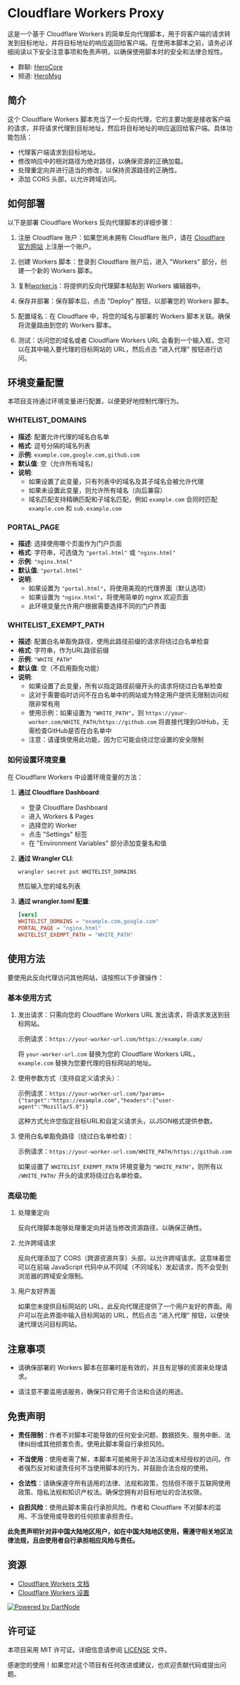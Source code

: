 # Cloudflare Workers Proxy

这是一个基于 Cloudflare Workers 的简单反向代理脚本，用于将客户端的请求转发到目标地址，并将目标地址的响应返回给客户端。在使用本脚本之前，请务必详细阅读以下安全注意事项和免责声明，以确保使用脚本时的安全和法律合规性。

- 群聊: [HeroCore](https://t.me/HeroCore)
- 频道: [HeroMsg](https://t.me/HeroMsg)

## 简介

这个 Cloudflare Workers 脚本充当了一个反向代理，它的主要功能是接收客户端的请求，并将请求代理到目标地址，然后将目标地址的响应返回给客户端。具体功能包括：

- 代理客户端请求到目标地址。
- 修改响应中的相对路径为绝对路径，以确保资源的正确加载。
- 处理重定向并进行适当的修改，以保持资源路径的正确性。
- 添加 CORS 头部，以允许跨域访问。

## 如何部署

以下是部署 Cloudflare Workers 反向代理脚本的详细步骤：

1. 注册 Cloudflare 账户：如果您尚未拥有 Cloudflare 账户，请在 [Cloudflare 官方网站](https://www.cloudflare.com/) 上注册一个账户。

2. 创建 Workers 脚本：登录到 Cloudflare 账户后，进入 "Workers" 部分，创建一个新的 Workers 脚本。

3. 复制[worker.js](worker.js)：将提供的反向代理脚本粘贴到 Workers 编辑器中。

4. 保存并部署：保存脚本后，点击 "Deploy" 按钮，以部署您的 Workers 脚本。

5. 配置域名：在 Cloudflare 中，将您的域名与部署的 Workers 脚本关联。确保将流量路由到您的 Workers 脚本。

6. 测试：访问您的域名或者 Cloudflare Workers URL 会看到一个输入框，您可以在其中输入要代理的目标网站的 URL，然后点击 "进入代理" 按钮进行访问。

## 环境变量配置

本项目支持通过环境变量进行配置，以便更好地控制代理行为。

### WHITELIST_DOMAINS

- **描述**: 配置允许代理的域名白名单
- **格式**: 逗号分隔的域名列表
- **示例**: `example.com,google.com,github.com`
- **默认值**: 空（允许所有域名）
- **说明**: 
  - 如果设置了此变量，只有列表中的域名及其子域名会被允许代理
  - 如果未设置此变量，则允许所有域名（向后兼容）
  - 域名匹配支持精确匹配和子域名匹配，例如 `example.com` 会同时匹配 `example.com` 和 `sub.example.com`

### PORTAL_PAGE

- **描述**: 选择使用哪个页面作为门户页面
- **格式**: 字符串，可选值为 `"portal.html"` 或 `"nginx.html"`
- **示例**: `"nginx.html"`
- **默认值**: `"portal.html"`
- **说明**: 
  - 如果设置为 `"portal.html"`，将使用美观的代理界面（默认选项）
  - 如果设置为 `"nginx.html"`，将使用简单的 nginx 欢迎页面
  - 此环境变量允许用户根据需要选择不同的门户界面

### WHITELIST_EXEMPT_PATH

- **描述**: 配置白名单豁免路径，使用此路径前缀的请求将绕过白名单检查
- **格式**: 字符串，作为URL路径前缀
- **示例**: `"WHITE_PATH"`
- **默认值**: 空（不启用豁免功能）
- **说明**: 
  - 如果设置了此变量，所有以指定路径前缀开头的请求将绕过白名单检查
  - 这对于需要临时访问不在白名单中的网站或为特定用户提供无限制访问权限非常有用
  - 使用示例：如果设置为 `"WHITE_PATH"`，则 `https://your-worker.com/WHITE_PATH/https://github.com` 将直接代理到GitHub，无需检查GitHub是否在白名单中
  - 注意：请谨慎使用此功能，因为它可能会绕过您设置的安全限制

### 如何设置环境变量

在 Cloudflare Workers 中设置环境变量的方法：

1. **通过 Cloudflare Dashboard**:
   - 登录 Cloudflare Dashboard
   - 进入 Workers & Pages
   - 选择您的 Worker
   - 点击 "Settings" 标签
   - 在 "Environment Variables" 部分添加变量名和值

2. **通过 Wrangler CLI**:
   ```bash
   wrangler secret put WHITELIST_DOMAINS
   ```
   然后输入您的域名列表

3. **通过 wrangler.toml 配置**:
   ```toml
   [vars]
   WHITELIST_DOMAINS = "example.com,google.com"
   PORTAL_PAGE = "nginx.html"
   WHITELIST_EXEMPT_PATH = "WHITE_PATH"
   ```

## 使用方法

要使用此反向代理访问其他网站，请按照以下步骤操作：

### 基本使用方式

1. 发出请求：只需向您的 Cloudflare Workers URL 发出请求，将请求发送到目标网站。

   示例请求：`https://your-worker-url.com/https://example.com/`

   将 `your-worker-url.com` 替换为您的 Cloudflare Workers URL，`example.com` 替换为您要代理的目标网站的地址。

2. 使用参数方式（支持自定义请求头）：

   示例请求：`https://your-worker-url.com/?params={"target":"https://example.com","headers":{"user-agent":"Mozilla/5.0"}}`

   这种方式允许您指定目标URL和自定义请求头，以JSON格式提供参数。

3. 使用白名单豁免路径（绕过白名单检查）：

   示例请求：`https://your-worker-url.com/WHITE_PATH/https://github.com`

   如果设置了 `WHITELIST_EXEMPT_PATH` 环境变量为 `"WHITE_PATH"`，则所有以 `/WHITE_PATH/` 开头的请求将绕过白名单检查。

### 高级功能

1. 处理重定向

   反向代理脚本能够处理重定向并适当修改资源路径，以确保正确性。

2. 允许跨域请求

   反向代理添加了 CORS（跨源资源共享）头部，以允许跨域请求。这意味着您可以在前端 JavaScript 代码中从不同域（不同域名）发起请求，而不会受到浏览器的跨域安全限制。

3. 用户友好界面

   如果您未提供目标网站的 URL，此反向代理还提供了一个用户友好的界面。用户可以在此界面中输入目标网站的 URL，然后点击 "进入代理" 按钮，以便快速代理访问目标网站。

## 注意事项

- 请确保部署的 Workers 脚本在部署时是有效的，并且有足够的资源来处理请求。

- 请注意不要滥用该服务，确保只将它用于合法和合适的用途。

## 免责声明

- **责任限制**：作者不对脚本可能导致的任何安全问题、数据损失、服务中断、法律纠纷或其他损害负责。使用此脚本需自行承担风险。

- **不当使用**：使用者需了解，本脚本可能被用于非法活动或未经授权的访问。作者强烈反对和谴责任何不当使用脚本的行为，并鼓励合法合规的使用。

- **合法性**：请确保遵守所有适用的法律、法规和政策，包括但不限于互联网使用政策、隐私法规和知识产权法。确保您拥有对目标地址的合法权限。

- **自担风险**：使用此脚本需自行承担风险。作者和 Cloudflare 不对脚本的滥用、不当使用或导致的任何损害承担责任。

**此免责声明针对非中国大陆地区用户，如在中国大陆地区使用，需遵守相关地区法律法规，且由使用者自行承担相应风险与责任。**


## 资源

- [Cloudflare Workers 文档](https://developers.cloudflare.com/workers)
- [Cloudflare Workers 设置](https://developers.cloudflare.com/workers/platform/settings)

[![Powered by DartNode](https://dartnode.com/branding/DN-Open-Source-sm.png)](https://dartnode.com "Powered by DartNode - Free VPS for Open Source")

## 许可证

本项目采用 MIT 许可证。详细信息请参阅 [LICENSE](LICENSE) 文件。

感谢您的使用！如果您对这个项目有任何改进或建议，也欢迎贡献代码或提出问题。
